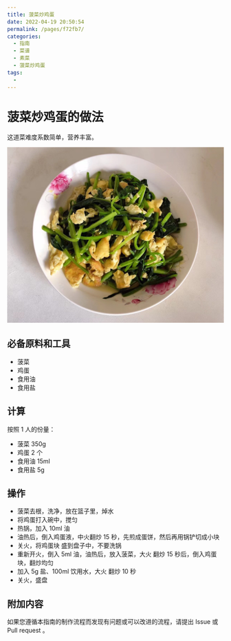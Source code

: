 ```yaml
---
title: 菠菜炒鸡蛋
date: 2022-04-19 20:50:54
permalink: /pages/f72fb7/
categories:
  - 指南
  - 菜谱
  - 素菜
  - 菠菜炒鸡蛋
tags:
  - 
---
```

# 菠菜炒鸡蛋的做法

这道菜难度系数简单，营养丰富。

![示例菜成品](/img/jpg/菠菜炒鸡蛋.jpg)

## 必备原料和工具

- 菠菜
- 鸡蛋
- 食用油
- 食用盐

## 计算

按照 1 人的份量：

- 菠菜 350g
- 鸡蛋 2 个
- 食用油 15ml
- 食用盐 5g

## 操作

- 菠菜去根，洗净，放在篮子里，焯水
- 将鸡蛋打入碗中，搅匀
- 热锅，加入 10ml 油
- 油热后，倒入鸡蛋液，中火翻炒 15 秒，先煎成蛋饼，然后再用锅铲切成小块
- 关火，将鸡蛋块 盛到盘子中，不要洗锅
- 重新开火，倒入 5ml 油，油热后，放入菠菜，大火 翻炒 15 秒后，倒入鸡蛋块，翻炒均匀
- 加入 5g 盐、100ml 饮用水，大火 翻炒 10 秒
- 关火，盛盘

## 附加内容

如果您遵循本指南的制作流程而发现有问题或可以改进的流程，请提出 Issue 或 Pull request 。
